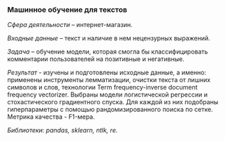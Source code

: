 ### Машинное обучение для текстов ###

*Сфера деятельности* – интернет-магазин.

*Входные данные* – текст и наличие в нем нецензурных выражений.

*Задача* – обучение модели, которая смогла бы классифицировать комментарии пользователей на позитивные и негативные.

*Результат* - изучены и подготовлены исходные данные, а именно: применены инструменты лемматизации, очистки текста от лишних символов и слов, технологии Term frequency-inverse document frequency vectorizer.
Выбраны модели логистической регрессии и стохастического градиентного спуска. Для каждой из них подобраны гиперпараметры с помощью рандомизированного поиска по сетке. Метрика качества - F1-мера.

*Библиотеки: pandas, sklearn, ntlk, re.*





